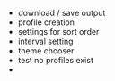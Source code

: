 
* download / save output
* profile creation
* settings for sort order
* interval setting
* theme chooser
* test no profiles exist
* 
